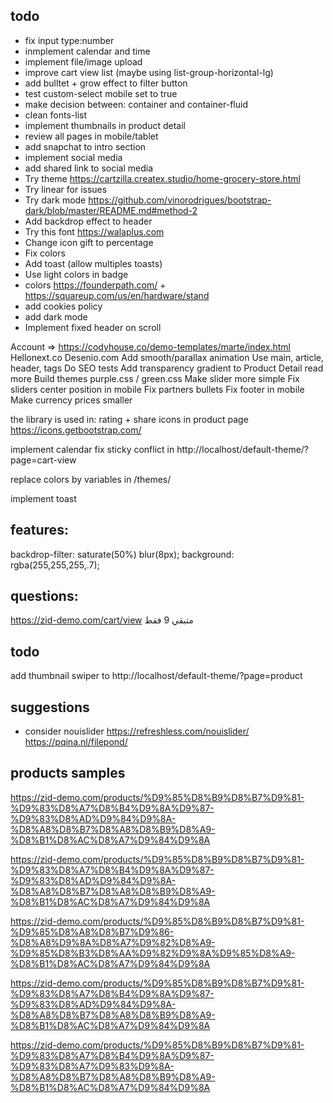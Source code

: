 
## todo
- fix input type:number 
- inmplement calendar and time
- implement file/image upload
- improve cart view list (maybe using list-group-horizontal-lg)
- add bulltet + grow effect to filter button
- test custom-select mobile set to true
- make decision between: container and container-fluid
- clean fonts-list
- implement thumbnails in product detail
- review all pages in mobile/tablet 
- add snapchat to intro section
- implement social media
- add shared link to social media
- Try theme https://cartzilla.createx.studio/home-grocery-store.html
- Try linear for issues
- Try dark mode https://github.com/vinorodrigues/bootstrap-dark/blob/master/README.md#method-2
- Add backdrop effect to header
- Try this font https://walaplus.com
- Change icon gift to percentage
- Fix colors
- Add toast (allow multiples toasts)
- Use light colors in badge
- colors https://founderpath.com/ + https://squareup.com/us/en/hardware/stand
- add cookies policy
- add dark mode
- Implement fixed header on scroll


Account => https://codyhouse.co/demo-templates/marte/index.html
Hellonext.co
Desenio.com
Add smooth/parallax animation 
Use main, article, header, tags
Do SEO tests
Add transparency gradient to Product Detail read more
Build themes purple.css / green.css
Make slider more simple
Fix sliders center position in mobile
Fix partners bullets
Fix footer in mobile
Make currency prices smaller


the library is used in: rating + share icons in product page
https://icons.getbootstrap.com/

implement calendar
fix sticky conflict in http://localhost/default-theme/?page=cart-view


replace colors by variables in /themes/

implement toast



## features:
backdrop-filter: saturate(50%) blur(8px);
    background: rgba(255,255,255,.7);



## questions:
https://zid-demo.com/cart/view
متبقي 9 فقط


## todo
add thumbnail swiper to 
http://localhost/default-theme/?page=product


## suggestions
- consider nouislider
https://refreshless.com/nouislider/
https://pqina.nl/filepond/



## products samples

https://zid-demo.com/products/%D9%85%D8%B9%D8%B7%D9%81-%D9%83%D8%A7%D8%B4%D9%8A%D9%87-%D9%83%D8%AD%D9%84%D9%8A-%D8%A8%D8%B7%D8%A8%D8%B9%D8%A9-%D8%B1%D8%AC%D8%A7%D9%84%D9%8A

https://zid-demo.com/products/%D9%85%D8%B9%D8%B7%D9%81-%D9%83%D8%A7%D8%B4%D9%8A%D9%87-%D9%83%D8%AD%D9%84%D9%8A-%D8%A8%D8%B7%D8%A8%D8%B9%D8%A9-%D8%B1%D8%AC%D8%A7%D9%84%D9%8A

https://zid-demo.com/products/%D9%85%D8%B9%D8%B7%D9%81-%D9%85%D8%A8%D8%B7%D9%86-%D8%A8%D9%8A%D8%A7%D9%82%D8%A9-%D9%85%D8%B3%D8%AA%D9%82%D9%8A%D9%85%D8%A9-%D8%B1%D8%AC%D8%A7%D9%84%D9%8A

https://zid-demo.com/products/%D9%85%D8%B9%D8%B7%D9%81-%D9%83%D8%A7%D8%B4%D9%8A%D9%87-%D9%83%D8%AD%D9%84%D9%8A-%D8%A8%D8%B7%D8%A8%D8%B9%D8%A9-%D8%B1%D8%AC%D8%A7%D9%84%D9%8A

https://zid-demo.com/products/%D9%85%D8%B9%D8%B7%D9%81-%D9%83%D8%A7%D8%B4%D9%8A%D9%87-%D9%83%D8%A7%D9%83%D9%8A-%D8%A8%D8%B7%D8%A8%D8%B9%D8%A9-%D8%B1%D8%AC%D8%A7%D9%84%D9%8A


